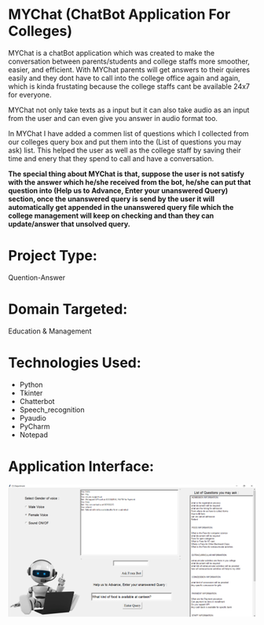 # MYChat (ChatBot Application For Colleges)
MYChat is a chatBot application which was created to make the conversation between parents/students and college staffs more smoother, easier, and efficient. With MYChat parents will get answers to their quieres easily and they dont have to call into the college office again and again, which is kinda frustating because the college staffs cant be available 24x7 for everyone.

MYChat not only take texts as a input but it can also take audio as an input from the user and can even give you answer in audio format too.

In MYChat I have added a commen list of questions which I collected from our colleges query box and put them into the (List of questions you may ask) list.
This helped the user as well as the college staff by saving their time and enery that they spend to call and have a conversation.

<b>The special thing about MYChat is that, suppose the user is not satisfy with the answer which he/she received from the bot, he/she can put that question into (Help us to Advance, Enter your unanswered Query) section, once the unanswered query is send by the user it will automatically get appended in the unanswered query file which the college management will keep on checking and than they can update/answer that unsolved query.</b>

# Project Type:
Quention-Answer

# Domain Targeted:
Education & Management

# Technologies Used:
- Python
- Tkinter
- Chatterbot
- Speech_recognition
- Pyaudio
- PyCharm
- Notepad

# Application Interface:
![](chatbot_theme.png)

